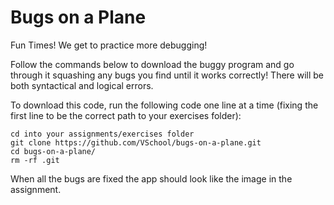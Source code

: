 # Bugs on a Plane

Fun Times! We get to practice more debugging!

Follow the commands below to download the buggy program and go through it squashing any bugs you find until it works correctly! There will be both syntactical and logical errors.

To download this code, run the following code one line at a time (fixing the first line to be the correct path to your exercises folder):

```
cd into your assignments/exercises folder  
git clone https://github.com/VSchool/bugs-on-a-plane.git  
cd bugs-on-a-plane/  
rm -rf .git  
```

When all the bugs are fixed the app should look like the image in the assignment.
